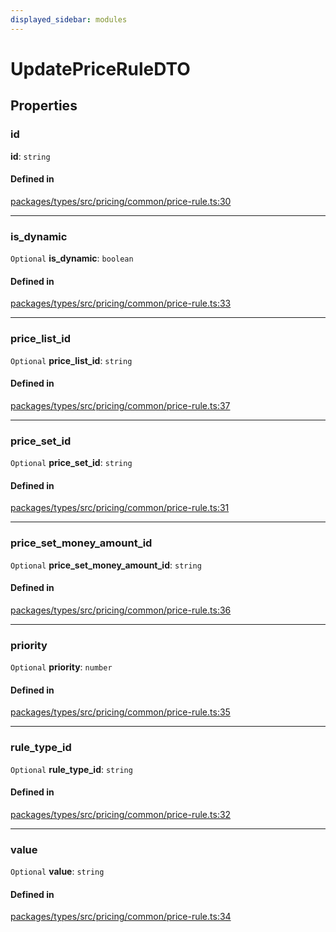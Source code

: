 ```yaml
---
displayed_sidebar: modules
---
```


# UpdatePriceRuleDTO

## Properties

### id

 **id**: `string`

#### Defined in

[packages/types/src/pricing/common/price-rule.ts:30](https://github.com/medusajs/medusa/blob/0350eeb0a1/packages/types/src/pricing/common/price-rule.ts#L30)

___

### is\_dynamic

 `Optional` **is\_dynamic**: `boolean`

#### Defined in

[packages/types/src/pricing/common/price-rule.ts:33](https://github.com/medusajs/medusa/blob/0350eeb0a1/packages/types/src/pricing/common/price-rule.ts#L33)

___

### price\_list\_id

 `Optional` **price\_list\_id**: `string`

#### Defined in

[packages/types/src/pricing/common/price-rule.ts:37](https://github.com/medusajs/medusa/blob/0350eeb0a1/packages/types/src/pricing/common/price-rule.ts#L37)

___

### price\_set\_id

 `Optional` **price\_set\_id**: `string`

#### Defined in

[packages/types/src/pricing/common/price-rule.ts:31](https://github.com/medusajs/medusa/blob/0350eeb0a1/packages/types/src/pricing/common/price-rule.ts#L31)

___

### price\_set\_money\_amount\_id

 `Optional` **price\_set\_money\_amount\_id**: `string`

#### Defined in

[packages/types/src/pricing/common/price-rule.ts:36](https://github.com/medusajs/medusa/blob/0350eeb0a1/packages/types/src/pricing/common/price-rule.ts#L36)

___

### priority

 `Optional` **priority**: `number`

#### Defined in

[packages/types/src/pricing/common/price-rule.ts:35](https://github.com/medusajs/medusa/blob/0350eeb0a1/packages/types/src/pricing/common/price-rule.ts#L35)

___

### rule\_type\_id

 `Optional` **rule\_type\_id**: `string`

#### Defined in

[packages/types/src/pricing/common/price-rule.ts:32](https://github.com/medusajs/medusa/blob/0350eeb0a1/packages/types/src/pricing/common/price-rule.ts#L32)

___

### value

 `Optional` **value**: `string`

#### Defined in

[packages/types/src/pricing/common/price-rule.ts:34](https://github.com/medusajs/medusa/blob/0350eeb0a1/packages/types/src/pricing/common/price-rule.ts#L34)
